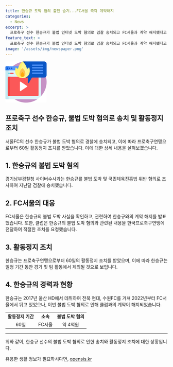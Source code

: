 ```yaml
---
title: 한승규 도박 혐의 출전 숨겨...FC서울 즉각 계약해지
categories:
  - News
excerpt: >
  프로축구 선수 한승규가 불법 인터넷 도박 혐의로 검찰 송치되고 FC서울과 계약 해지됐다고 밝혀졌다. 경찰은 1월에 이를받아 조사를 진행했고, FC서울은 한승규의 불법 도박 사실을 확인하고 계약을 해지할 것이라고 밝혔다. 또한, 한승규는 4억원 상당의 불법 도박 혐의로 수사를 받고 있으며, 한국프로축구연맹은 즉시 60일 활동정지 조치를 내렸다. 클릭배이트: 프로축구 선수 불법 도박 혐의로 계약 해지, 60일 활동정지 받다!
feature_text: >
  프로축구 선수 한승규가 불법 인터넷 도박 혐의로 검찰 송치되고 FC서울과 계약 해지됐다고 밝혀졌다. 경찰은 1월에 이를받아 조사를 진행했고, FC서울은 한승규의 불법 도박 사실을 확인하고 계약을 해지할 것이라고 밝혔다. 또한, 한승규는 4억원 상당의 불법 도박 혐의로 수사를 받고 있으며, 한국프로축구연맹은 즉시 60일 활동정지 조치를 내렸다. 클릭배이트: 프로축구 선수 불법 도박 혐의로 계약 해지, 60일 활동정지 받다!
image: '/assets/img/newspaper.png'
---
```


<p><img src="/assets/img/news.png" alt="rentncar 속보" /></p>

<h2>프로축구 선수 한승규, 불법 도박 혐의로 송치 및 활동정지 조치</h2>

<p data-ke-size="size16">서울FC의 선수 한승규가 불법 도박 혐의로 경찰에 송치되고, 이에 따라 프로축구연맹으로부터 60일 활동정지 조치를 받았습니다. 이에 대한 상세 내용을 살펴보겠습니다.</p>

<h2 data-ke-size="size26">1. 한승규의 불법 도박 혐의</h2>

<p data-ke-size="size16">경기남부경찰청 사이버수사과는 한승규를 불법 도박 및 국민체육진흥법 위반 혐의로 조사하여 지난달 검찰에 송치했습니다.</p>

<h2 data-ke-size="size26">2. FC서울의 대응</h2>

<p data-ke-size="size16">FC서울은 한승규의 불법 도박 사실을 확인하고, 관련하여 한승규와의 계약 해지를 발표했습니다. 또한, 클럽은 한승규의 불법 도박 혐의와 관련된 내용을 한국프로축구연맹에 전달하여 적절한 조치를 요청했습니다.</p>

<h2 data-ke-size="size26">3. 활동정지 조치</h2>

<p data-ke-size="size16">한승규는 프로축구연맹으로부터 60일의 활동정지 조치를 받았으며, 이에 따라 한승규는 일정 기간 동안 경기 및 팀 활동에서 제외될 것으로 보입니다.</p>

<h2 data-ke-size="size26">4. 한승규의 경력과 현황</h2>

<p data-ke-size="size16">한승규는 2017년 울산 HD에서 데뷔하여 전북 현대, 수원FC를 거쳐 2022년부터 FC서울에서 뛰고 있었으나, 이번 불법 도박 혐의로 인해 클럽과의 계약이 해지되었습니다.</p>

<table>
    <tr>
        <td style="text-align: center; height: 17px;"><b>활동정지 기간</b></td>
        <td style="text-align: center; height: 17px;"><b>소속</b></td>
        <td style="text-align: center; height: 17px;"><b>불법 도박 혐의</b></td>
    </tr>
    <tr>
        <td style="text-align: center; height: 17px;">60일</td>
        <td style="text-align: center; height: 17px;">FC서울</td>
        <td style="text-align: center; height: 17px;">약 4억원</td>
    </tr>
</table>

<hr>

<p data-ke-size="size16">위와 같이, 한승규 선수의 불법 도박 혐의로 인한 송치와 활동정지 조치에 대한 상황입니다.</p>
유용한 생활 정보가 필요하시다면, <a href="https://opensis.kr" rel="dofollow">opensis.kr</a>



